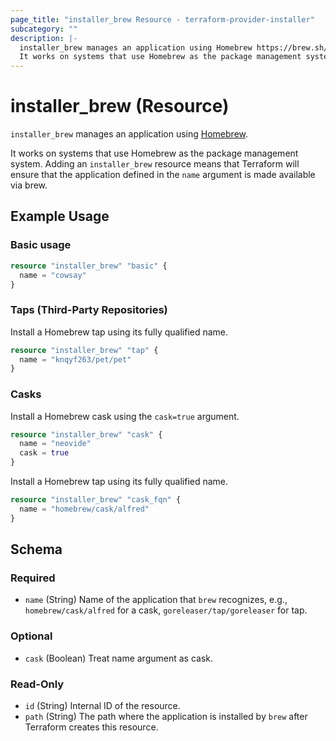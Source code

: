 ```yaml
---
page_title: "installer_brew Resource - terraform-provider-installer"
subcategory: ""
description: |-
  installer_brew manages an application using Homebrew https://brew.sh/.
  It works on systems that use Homebrew as the package management system. Adding an installer_brew resource means that Terraform will ensure that the application defined in the name argument is made available via brew.
---
```


# installer_brew (Resource)

`installer_brew` manages an application using [Homebrew](https://brew.sh/).

It works on systems that use Homebrew as the package management system. Adding an `installer_brew` resource means that Terraform will ensure that the application defined in the `name` argument is made available via brew.

## Example Usage

### Basic usage

```terraform
resource "installer_brew" "basic" {
  name = "cowsay"
}
```

### Taps (Third-Party Repositories)

Install a Homebrew tap using its fully qualified name.

```terraform
resource "installer_brew" "tap" {
  name = "knqyf263/pet/pet"
}
```

### Casks

Install a Homebrew cask using the `cask=true` argument.

```terraform
resource "installer_brew" "cask" {
  name = "neovide"
  cask = true
}
```

Install a Homebrew tap using its fully qualified name.

```terraform
resource "installer_brew" "cask_fqn" {
  name = "homebrew/cask/alfred"
}
```

<!-- schema generated by tfplugindocs -->
## Schema

### Required

- `name` (String) Name of the application that `brew` recognizes, e.g., `homebrew/cask/alfred` for a cask, `goreleaser/tap/goreleaser` for tap.

### Optional

- `cask` (Boolean) Treat name argument as cask.

### Read-Only

- `id` (String) Internal ID of the resource.
- `path` (String) The path where the application is installed by `brew` after Terraform creates this resource.
